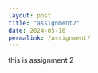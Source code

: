 ```yaml
---
layout: post
title: "assignment2"
date: 2024-05-10
permalink: /assignment/
---
```


this is assignment 2
